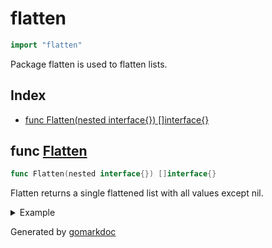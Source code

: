 <!-- Code generated by gomarkdoc. DO NOT EDIT -->

# flatten

```go
import "flatten"
```

Package flatten is used to flatten lists.

## Index

- [func Flatten(nested interface{}) []interface{}](<#func-flatten>)


## func [Flatten](<https://github.com/vpayno/exercism-workspace/blob/main/go/flatten-array/flatten_array.go#L17>)

```go
func Flatten(nested interface{}) []interface{}
```

Flatten returns a single flattened list with all values except nil.

<details><summary>Example</summary>
<p>

```go
{
	input := []interface{}{1, []interface{}{2, 3, 4, 5, interface{}(nil), 6, 7}, 8, interface{}(nil)}
	fmt.Printf("%#v\n", Flatten(input))

}
```

#### Output

```
[]interface {}{1, 2, 3, 4, 5, 6, 7, 8}
```

</p>
</details>



Generated by [gomarkdoc](<https://github.com/princjef/gomarkdoc>)
